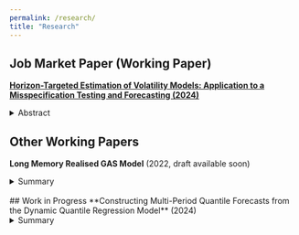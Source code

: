 ```yaml
---
permalink: /research/
title: "Research"
---
```


## Job Market Paper (Working Paper)
[**Horizon-Targeted Estimation of Volatility Models: Application to a Misspecification Testing and Forecasting (2024)**](../files/Ugulava_JMP.pdf)

<details>
<summary>Abstract</summary>

Multi-period volatility forecasting is crucial for financial decision-making. We consider a scenario where the decision-maker specifies an ex-ante loss function, such as the QLIKE, to assess the accuracy of multi-period volatility forecasts from a candidate volatility model. To reduce the impact of model misspecification on forecast accuracy, we introduce an estimator that is `matched' to the specification of the forecast evaluation loss function. We examine the estimator's performance under a bias-variance trade-off, highlighting conditions where it is likely to offer improvements over standard estimation methods. We also propose a model misspecification test based on the Hausman principle, which exploits the fact that our estimator and the standard estimator are consistent for the true parameter under the null of correct specification but converge to different pseudo-true values under the alternative. In a Monte Carlo study, we examine the misspecification with respect to long-memory dynamics. Our results show that the misspecification test is reasonably sized and has power that increases with the degree of long-memory misspecification. Additionally, we recover multi-period volatility forecasts and find that under correct specification, both estimators perform equivalently; however, under misspecification, our estimator provides superior forecast accuracy. Finally, an out-of-sample analysis across ten return and realised measure series from 2001 to 2010 suggests three key findings: first, it is optimal for our estimator to match the estimation loss function to a shorter horizon than the forecasting horizon; second, our estimator provides greater accuracy gains for GARCH-type volatility models applied to realised measures of volatility compared to those applied to returns; and third, our estimator leads to greater accuracy gains for underparameterised models (which are more likely to be misspecified), highlighting the bias-variance trade-off.

</details>

## Other Working Papers
**Long Memory Realised GAS Model** (2022, draft available soon)

<details>
<summary>Summary</summary>
We introduce a univariate score-driven model that explicitly incorporates long-memory dynamics in the conditional variance of daily returns. We model the conditional variance both as a fractionally integrated process and as a heterogeneous autoregressive model. The new model accommodates heavy-tailed densities for both daily returns and realized measures. This choice of observational densities ensures automatic correction for influential observations through the score function. Our out-of-sample analysis identifies that accounting for long memory is particularly useful for volatility level evaluation and return risk assessment during non-crisis periods.
</details>

<br>
## Work in Progress
**Constructing Multi-Period Quantile Forecasts from the Dynamic Quantile Regression Model** (2024) 

<details>
<summary>Summary</summary>
We propose a method for constructing multi-period quantile forecasts for variables of interest (e.g., GDP
growth over a yearly horizon) based on a finite set of one-step-ahead conditional quantiles estimated from the
dynamic multiple quantile model of Catania and Luati (2023). We show that the resulting multi-period
quantile forecast is optimal in the sense that it minimises the expected quantile tick-loss function. This
property is confirmed through simulations. We apply our methodology to forecast GDP growth over a yearly
horizon, as motivated by Adrian et al. (2019). Our approach directly produces quantiles at any desired level
(e.g., 1%, 5%), and also provides the predictive density of GDP growth and the macroeconomic Expected
Shortfall, which is the expected GDP growth conditional on falling below a given quantile.
</details>
